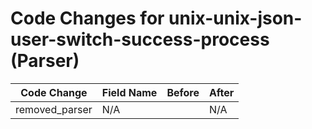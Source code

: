 # Code Changes for unix-unix-json-user-switch-success-process (Parser)

| Code Change | Field Name | Before | After |
|-------------|------------|--------|-------|
| removed_parser | N/A |  | N/A |